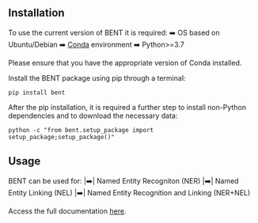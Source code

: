 
## Installation

To use the current version of BENT it is required:
	:arrow_right: OS based on Ubuntu/Debian
	:arrow_right: [Conda](https://docs.conda.io/en/latest/) environment
	:arrow_right: Python>=3.7

Please ensure that you have the appropriate version of Conda installed.

Install the BENT package using pip through a terminal:

```
pip install bent
```

After the pip installation, it is required a further step to install non-Python dependencies and to download the necessary data:

```
python -c "from bent.setup_package import setup_package;setup_package()"
```

## Usage

BENT can be used for:
|:arrow_right:| Named Entity Recogniton (NER)
|:arrow_right:| Named Entity Linking (NEL)
|:arrow_right:| Named Entity Recognition and Linking (NER+NEL)


Access the full documentation [here]().